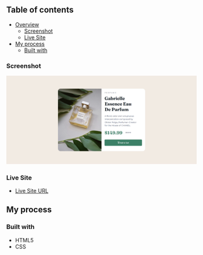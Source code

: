 ## Table of contents

- [Overview](#overview)
  - [Screenshot](#screenshot)
  - [Live Site](#links)
- [My process](#my-process)
  - [Built with](#built-with)


### Screenshot

![](./screenshot.png)


### Live Site

- [Live Site URL](https://louai111.github.io/Product-Preview-Card/)

## My process

### Built with

- HTML5
- CSS 

